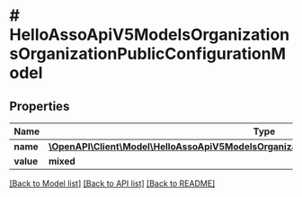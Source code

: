 # # HelloAssoApiV5ModelsOrganizationsOrganizationPublicConfigurationModel

## Properties

Name | Type | Description | Notes
------------ | ------------- | ------------- | -------------
**name** | [**\OpenAPI\Client\Model\HelloAssoApiV5ModelsOrganizationsOrganizationPublicConfigurationKey**](HelloAssoApiV5ModelsOrganizationsOrganizationPublicConfigurationKey.md) |  | [optional]
**value** | **mixed** |  | [optional]

[[Back to Model list]](../../README.md#models) [[Back to API list]](../../README.md#endpoints) [[Back to README]](../../README.md)
